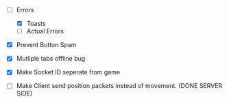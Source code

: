 -   [ ] Errors

    -   [x] Toasts
    -   [ ] Actual Errors

-   [x] Prevent Button Spam
-   [x] Mutliple tabs offline bug
-   [x] Make Socket ID seperate from game
-   [ ] Make Client send position packets instead of movement. (DONE SERVER SIDE)
